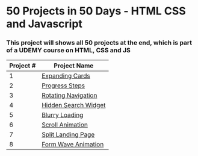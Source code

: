 # 50 Projects in 50 Days - HTML CSS and Javascript

### This project will shows all 50 projects at the end, which is part of a UDEMY course on HTML, CSS and JS

| Project # | Project Name                                                                                              |
| --------- | --------------------------------------------------------------------------------------------------------- |
| 1         | [Expanding Cards](https://github.com/Felix-Lie/50_Front_End_Projects/tree/main/ExpandingCards)            |
| 2         | [Progress Steps](https://github.com/Felix-Lie/50_Front_End_Projects/tree/main/Progress-Steps)             |
| 3         | [Rotating Navigation](https://github.com/Felix-Lie/50_Front_End_Projects/tree/main/Rotating-Navigation)   |
| 4         | [Hidden Search Widget](https://github.com/Felix-Lie/50_Front_End_Projects/tree/main/Hidden-Search-Widget) |
| 5         | [Blurry Loading](https://github.com/Felix-Lie/50_Front_End_Projects/tree/main/Blurry-Loading)             |
| 6         | [Scroll Animation](https://github.com/Felix-Lie/50_Front_End_Projects/tree/main/Scroll-Animation)         |
| 7         | [Split Landing Page](https://github.com/Felix-Lie/50_Front_End_Projects/tree/main/Split-Landing-Page)     |
| 8         | [Form Wave Animation](https://github.com/Felix-Lie/50_Front_End_Projects/tree/main/Form-Wave-Animation)   |
